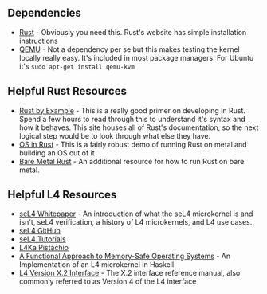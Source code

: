 ## Dependencies
- [Rust](https://www.rust-lang.org/tools/install) - Obviously you need this. Rust's website has simple installation instructions 
- [QEMU](https://www.qemu.org/download/) - Not a dependency per se but this makes testing the kernel locally really easy. It's included in most package managers. For Ubuntu it's `sudo apt-get install qemu-kvm`

## Helpful Rust Resources
- [Rust by Example](https://doc.rust-lang.org/rust-by-example/) - This is a really good primer on developing in Rust. Spend a few hours to read through this to understand it's syntax and how it behaves. This site houses all of Rust's documentation, so the next logical step would be to look through what else they have.
- [OS in Rust](https://os.phil-opp.com/) - This is a fairly robust demo of running Rust on metal and building an OS out of it
- [Bare Metal Rust](https://google.github.io/comprehensive-rust/bare-metal.html) - An additional resource for how to run Rust on bare metal.

## Helpful L4 Resources
- [seL4 Whitepaper](https://sel4.systems/About/seL4-whitepaper.pdf) - An introduction of what the seL4 microkernel is and isn't, seL4 verification, a history of L4 microkernels, and L4 use cases.
- [seL4 GitHub](https://github.com/seL4/seL4)
- [seL4 Tutorials](https://docs.sel4.systems/Tutorials/)
- [L4Ka Pistachio](https://github.com/l4ka/pistachio/)
- [A Functional Approach to Memory-Safe Operating Systems](https://pdxscholar.library.pdx.edu/cgi/viewcontent.cgi?article=1498&context=open_access_etds) - An Implementation of an L4 microkernel in Haskell
- [L4 Version X.2 Interface](http://www.cse.unsw.edu.au/~cs9242/05/project/l4-x2.pdf) - The X.2 interface reference manual, also commonly referred to as Version 4 of the L4 interface
